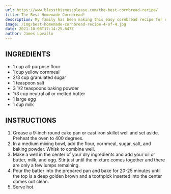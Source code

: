 ```yaml
---
url: https://www.blessthismessplease.com/the-best-cornbread-recipe/
title: The Best Homemade Cornbread!
description: My family has been making this easy cornbread recipe for decades.
image: /img/best-homemade-cornbread-recipe-4-of-4.jpg
date: 2021-10-06T17:14:25.647Z
author: James Lovallo
---
```


## INGREDIENTS

- 1 cup all-purpose flour
- 1 cup yellow cornmeal
- 2/3 cup granulated sugar
- 1 teaspoon salt
- 3 1/2 teaspoons baking powder
- 1/3 cup neutral oil or melted butter
- 1 large egg
- 1 cup milk

## INSTRUCTIONS

1. Grease a 9-inch round cake pan or cast iron skillet well and set aside. Preheat the oven to 400 degrees.
2. In a medium mixing bowl, add the flour, cornmeal, sugar, salt, and baking powder. Whisk to combine well.
3. Make a well in the center of your dry ingredients and add your oil or butter, milk, and egg. Stir just until the mixture comes together and there are only a few lumps remaining.
4. Pour the batter into the prepared pan and bake for 20-25 minutes until the top is a deep golden brown and a toothpick inserted into the center comes out clean.
5. Serve hot.
